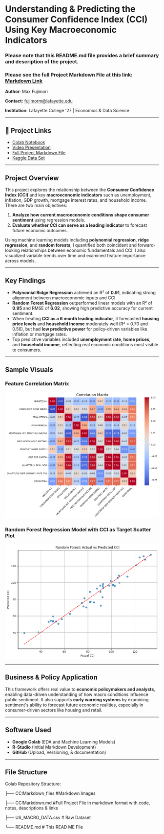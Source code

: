 # Understanding & Predicting the Consumer Confidence Index (CCI) Using Key Macroeconomic Indicators

### Please note that this README.md file provides a brief summary and description of the project. 

### Please see the full Project Markdown File at this link: [Markdown Link](https://github.com/FujiPy/CCI-and-Key-Economic-Indicators/blob/main/CCIMarkdown.md)

**Author**: Max Fujimori

**Contact:** fujimorm@lafayette.edu

**Institution**: Lafayette College '27 | Economics & Data Science  


---

## 🔗 Project Links

- [Colab Notebook](https://colab.research.google.com/drive/19OQg3i31eW9riXzYHS99ohoML-Kr_TGU#scrollTo=Ix61nyLot8-F&uniqifier=1)
- [Video Presentation]()
- [Full Project Markdown File](https://github.com/FujiPy/CCI-and-Key-Economic-Indicators/blob/main/CCIMarkdown.md)
- [Kaggle Data Set](https://www.kaggle.com/datasets/sagarvarandekar/macroeconomic-factors-affecting-us-housing-prices/data)

---

## Project Overview

This project explores the relationship between the **Consumer Confidence Index (CCI)** and key **macroeconomic indicators** such as unemployment, inflation, GDP growth, mortgage interest rates, and household income. There are two main objectives:

1. **Analyze how current macroeconomic conditions shape consumer sentiment** using regression models.
2. **Evaluate whether CCI can serve as a leading indicator** to forecast future economic outcomes.

Using machine learning models including **polynomial regression**, **ridge regression**, and **random forests**, I quantified both coincident and forward-looking relationships between economic fundamentals and CCI. I also visualized variable trends over time and examined feature importance across models.

---

## Key Findings

- **Polynomial Ridge Regression** achieved an R² of **0.91**, indicating strong alignment between macroeconomic inputs and CCI.
- **Random Forest Regression** outperformed linear models with an R² of **0.95** and RMSE of **6.02**, showing high predictive accuracy for current sentiment.
- When treating **CCI as a 6 month leading indicator**, it forecasted **housing price levels** and **household income** moderately well (R² = 0.70 and 0.56), but had **low predictive power** for policy-driven variables like inflation or mortgage rates.
- Top predictive variables included **unemployment rate**, **home prices**, and **household income**, reflecting real economic conditions most visible to consumers.

---

## Sample Visuals

### Feature Correlation Matrix 
![png](CCIMarkdown_files/CCIMarkdown_37_0.png)
### Random Forest Regression Model with CCI as Target Scatter Plot
![png](CCIMarkdown_files/CCIMarkdown_61_1.png)

---

## Business & Policy Application

This framework offers real value to **economic policymakers and analysts**, enabling data-driven understanding of how macro conditions influence public sentiment. It also supports **early warning systems** by examining sentiment's ability to forecast future economic realities, especially in consumer-driven sectors like housing and retail.

---

## Software Used

- **Google Colab** (EDA and Machine Learning Models)
- **R-Studio** (Initial Markdown Development)
- **GitHub** (Upload, Versioning, & documentation)

---

##  File Structure

Colab Repository Structure:

├── CCIMarkdown_files    #Markdown Images

├── CCIMarkdown.md       #Full Project File in markdown format with code, notes, descriptions & links

├── US_MACRO_DATA.csv    # Raw Dataset

└── README.md            # This READ ME File 



